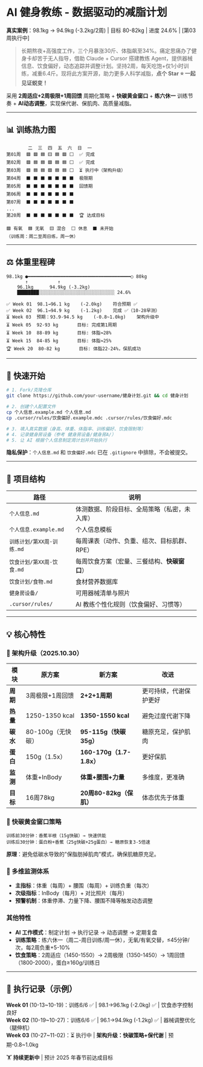 # AI 健身教练 - 数据驱动的减脂计划

**真实案例**：98.1kg → 94.9kg (-3.2kg/2周) | 目标 80-82kg | 进度 24.6% | [第03周执行中]

> 长期熬夜+高强度工作，三个月暴涨30斤、体脂飙至34%。痛定思痛办了健身卡却苦于无人指导，借助 Claude + Cursor 搭建教练 Agent，提供器械信息、饮食偏好，动态追踪并调整计划。坚持2周，每天吃饱+仅1小时训练，减重6.4斤。现将此方案开源，助力更多人科学减脂，**点个 Star ⭐ 一起见证蜕变！**

采用 **2周适应+2周极限+1周回馈** 周期化策略 + **快碳黄金窗口** + **练六休一** 训练节奏 + **AI动态调整**，实现保代谢、保肌肉、高质量减脂。

---

## 📊 训练热力图

```
        二  三  四  五  六  日  一
第01周  🟩 🟩 🟦 🟨 🟦 🟩 ⬜  ✅ 完成
第02周  🟩 🟦 🟦 🟩 🟦 🟦 ⬜  ✅ 完成
第03周  🟩 🟦 🟦 🟩 🟦 🟦 ⬜  ⏳ 执行中（架构升级）
第04周  ⬛ ⬛ ⬛ ⬛ ⬛ ⬛ ⬛  极限期
第05周  ⬛ ⬛ ⬛ ⬛ ⬛ ⬛ ⬛  回馈期
第06周  ⬛ ⬛ ⬛ ⬛ ⬛ ⬛ ⬛  
第07周  ⬛ ⬛ ⬛ ⬛ ⬛ ⬛ ⬛  
...
第20周  ⬛ ⬛ ⬛ ⬛ ⬛ ⬛ ⬛  🏆 达成目标

🟩 有氧  🟦 无氧  🟨 混合  ⬜ 休息  ⬛ 未开始
（训练周：周二至周日练，周一休）
```

---

## ⚖️ 体重里程碑

```
98.1kg ●━━━━━━━━━━━━━━━━━━━━━━━━━━━━━━━━━━━━━━○ 80kg
       ↑           ↑      
    96.1kg      94.9kg (-3.2kg)
    ████████░░░░░░░░░░░░░░░░░░░░░░░░░░░░ 24.6%

✅ Week 01  98.1→96.1 kg    (-2.0kg)    符合预期 ✅
✅ Week 02  96.1→94.9 kg    (-1.2kg)    完成 ✅（10-28早测）
⏳ Week 03  预期：93.9-94.5 kg    (-0.8~1.0kg)    架构升级中
⏳ Week 05  92-93 kg       目标: 完成第1周期
⏳ Week 10  88-89 kg       目标: 体脂≈28%
⏳ Week 15  84-85 kg       目标: 体脂≈25%
🏆 Week 20  80-82 kg       目标: 体脂22-24%，保肌成功
```

---

## 🚀 快速开始

```bash
# 1. Fork/克隆仓库
git clone https://github.com/your-username/健身计划.git && cd 健身计划

# 2. 创建个人配置文件
cp 个人信息.example.md 个人信息.md
cp .cursor/rules/饮食偏好.example.mdc .cursor/rules/饮食偏好.mdc

# 3. 填入真实数据（身高、体重、体脂率、训练偏好、饮食限制等）
# 4. 记录健身房设备（参考 健身房设备/健身房A/）
# 5. 让 AI 根据个人信息制定周计划并开始执行
```

**隐私保护**：`个人信息.md` 和 `饮食偏好.mdc` 已在 `.gitignore` 中排除，不会被提交。

---

## 📂 项目结构

| 路径 | 说明 |
|------|------|
| `个人信息.md` | 体测数据、阶段目标、全局策略（私密，未入库） |
| `个人信息.example.md` | 个人信息模板 |
| `训练计划/第XX周-训练.md` | 每周课表（动作、负重、组次、目标肌群、RPE） |
| `饮食计划/第XX周-饮食.md` | 每周饮食方案（宏量、三餐结构、**快碳窗口**） |
| `饮食计划/食物.md` | 食材营养数据库 |
| `健身房设备/` | 可用器械清单与照片 |
| `.cursor/rules/` | AI 教练个性化规则（饮食偏好、习惯等） |

---

## 💡 核心特性

### **🔄 架构升级（2025.10.30）**

| 模块 | 原方案 | 新方案 | 改进 |
|------|--------|--------|------|
| **周期** | 3周极限+1周回馈 | **2+2+1周期** | 更可持续，代谢保护更好 |
| **热量** | 1250-1350 kcal | **1350-1550 kcal** | 避免过度代谢下降 |
| **碳水** | 80-100g（无快碳） | **95-115g（快碳35g）** | 糖原充足，保护肌肉 |
| **蛋白** | 150g（1.5x） | **160-170g（1.7-1.8x）** | 更好保肌 |
| **监测** | 体重+InBody | **体重+腰围+力量** | 多维度，更准确 |
| **目标** | 16周78kg | **20周80-82kg（保肌）** | 体态优先于体重 |

### **🍌 快碳黄金窗口策略**

```
训练前30分钟：香蕉半根（15g快碳）→ 快速供能
训练后30分钟：蛋白粉+香蕉（25g快碳+25g蛋白）→ 糖原恢复3-5倍速
```

**原理**：避免低碳水导致的"保脂肪掉肌肉"模式，确保肌糖原充足。

### **📏 多维监测体系**

- **主指标**：体重（每周）+ 腰围（每周）+ 训练负重（每次）
- **次级指标**：InBody（每月）+ 对比照片（每月）
- **预警机制**：体重停滞、力量下降、腰围不降等触发动态调整

### **其他特性**

- **AI 工作模式**：制定计划 → 执行记录 → 动态调整 → 定期复盘  
- **训练策略**：练六休一（周二-周日训练/周一休），无氧/有氧交替，≤45分钟/次，每2周负重+5-10%  
- **饮食策略**：2周适应（1450-1550）→ 2周极限（1350-1450）→ 1周回馈（1800-2000），蛋白≥160g/训练日

---

## 📝 执行记录（示例）

**Week 01** (10-13~10-19)：训练6/6 ✅ | 98.1→96.1kg (-2.0kg) ✅ | 饮食赤字控制良好  
**Week 02** (10-19~10-27)：训练6/6 ✅ | 96.1→94.9kg (-1.2kg) ✅ | 器械调整优化（腿伸机）  
**Week 03** (10-27~11-02)：⏳ 执行中 | **架构升级：快碳策略+保代谢** | 预期-0.8~1.0kg



🏋️ **持续更新中** | 预计 2025 年春节前达成目标
